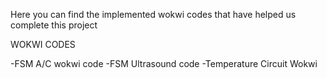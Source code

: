 Here you can find the implemented wokwi codes that have helped us complete this project

WOKWI CODES 

-FSM A/C wokwi code 
-FSM Ultrasound code
-Temperature Circuit Wokwi
